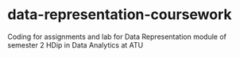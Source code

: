 # data-representation-coursework
Coding for assignments and lab for Data Representation module of semester 2 HDip in Data Analytics at ATU 
